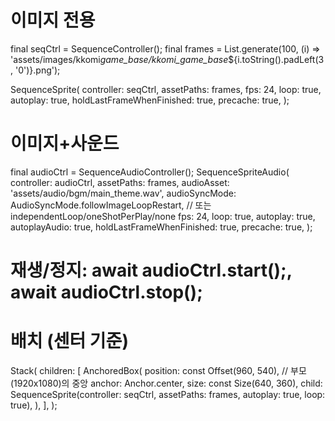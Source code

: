 # 이미지 전용

final seqCtrl = SequenceController();
final frames = List.generate(100, (i) => 'assets/images/kkomi*game_base/kkomi_game_base*${i.toString().padLeft(3, '0')}.png');

SequenceSprite(
controller: seqCtrl,
assetPaths: frames,
fps: 24,
loop: true,
autoplay: true,
holdLastFrameWhenFinished: true,
precache: true,
);

# 이미지+사운드

final audioCtrl = SequenceAudioController();
SequenceSpriteAudio(
controller: audioCtrl,
assetPaths: frames,
audioAsset: 'assets/audio/bgm/main_theme.wav',
audioSyncMode: AudioSyncMode.followImageLoopRestart, // 또는 independentLoop/oneShotPerPlay/none
fps: 24,
loop: true,
autoplay: true,
autoplayAudio: true,
holdLastFrameWhenFinished: true,
precache: true,
);

# 재생/정지: await audioCtrl.start();, await audioCtrl.stop();

# 배치 (센터 기준)

Stack(
children: [
AnchoredBox(
position: const Offset(960, 540), // 부모(1920x1080)의 중앙
anchor: Anchor.center,
size: const Size(640, 360),
child: SequenceSprite(controller: seqCtrl, assetPaths: frames, autoplay: true, loop: true),
),
],
);

